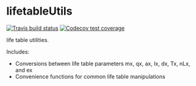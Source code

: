 # lifetableUtils

<!-- badges: start -->
[![Travis build status](https://travis-ci.com/ihmeuw/lifetableUtils.svg?branch=master)](https://travis-ci.com/ihmeuw/lifetableUtils)
[![Codecov test coverage](https://codecov.io/gh/ihmeuw/lifetableUtils/branch/master/graph/badge.svg)](https://codecov.io/gh/ihmeuw/lifetableUtils?branch=master)
<!-- badges: end -->

life table utilities.

Includes:
* Conversions between life table parameters mx, qx, ax, lx, dx, Tx, nLx, and ex
* Convenience functions for common life table manipulations

